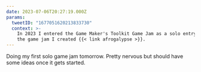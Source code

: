 ```yaml
---
date: 2023-07-06T20:27:19.000Z
params:
  tweetID: "1677051620213833730"
  context: >-
    In 2023 I entered the Game Maker's Toolkit Game Jam as a solo entry. During
    the game jam I created {{< link afrogalypse >}}.
---
```


Doing my first solo game jam tomorrow. Pretty nervous but should have some
ideas once it gets started.
